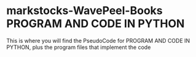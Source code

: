 # markstocks-WavePeel-Books  PROGRAM AND CODE IN PYTHON
This is where you will find the PseudoCode for PROGRAM AND CODE IN PYTHON, plus the program files that implement the code 

